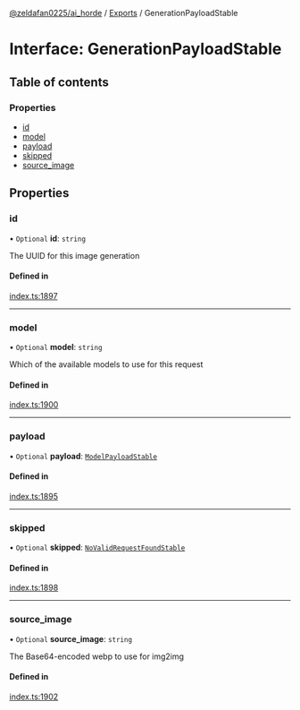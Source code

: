 [@zeldafan0225/ai_horde](../README.md) / [Exports](../modules.md) / GenerationPayloadStable

# Interface: GenerationPayloadStable

## Table of contents

### Properties

- [id](GenerationPayloadStable.md#id)
- [model](GenerationPayloadStable.md#model)
- [payload](GenerationPayloadStable.md#payload)
- [skipped](GenerationPayloadStable.md#skipped)
- [source\_image](GenerationPayloadStable.md#source_image)

## Properties

### id

• `Optional` **id**: `string`

The UUID for this image generation

#### Defined in

[index.ts:1897](https://github.com/ZeldaFan0225/ai_horde/blob/99a73d4/index.ts#L1897)

___

### model

• `Optional` **model**: `string`

Which of the available models to use for this request

#### Defined in

[index.ts:1900](https://github.com/ZeldaFan0225/ai_horde/blob/99a73d4/index.ts#L1900)

___

### payload

• `Optional` **payload**: [`ModelPayloadStable`](ModelPayloadStable.md)

#### Defined in

[index.ts:1895](https://github.com/ZeldaFan0225/ai_horde/blob/99a73d4/index.ts#L1895)

___

### skipped

• `Optional` **skipped**: [`NoValidRequestFoundStable`](NoValidRequestFoundStable.md)

#### Defined in

[index.ts:1898](https://github.com/ZeldaFan0225/ai_horde/blob/99a73d4/index.ts#L1898)

___

### source\_image

• `Optional` **source\_image**: `string`

The Base64-encoded webp to use for img2img

#### Defined in

[index.ts:1902](https://github.com/ZeldaFan0225/ai_horde/blob/99a73d4/index.ts#L1902)

